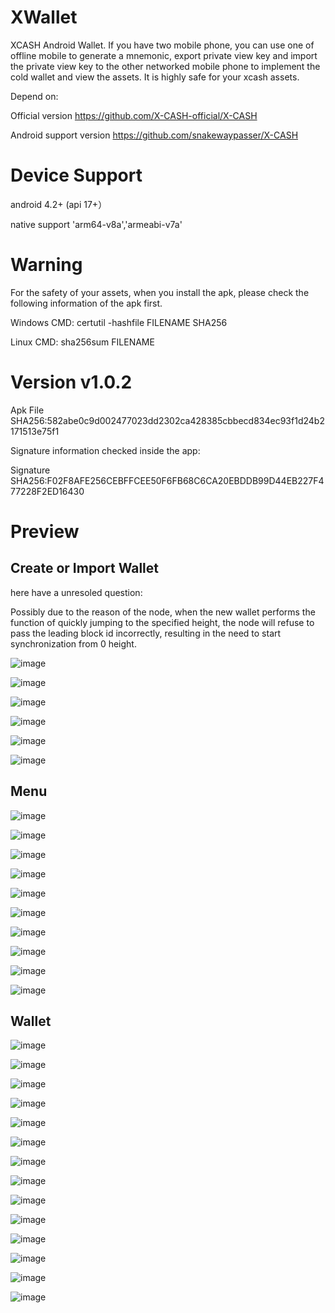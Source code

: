 # XWallet

XCASH Android Wallet. If you have two mobile phone, you can use one of offline mobile to generate a mnemonic, export private view key and import the private view key to the other networked mobile phone to implement the cold wallet and view the assets. It is highly safe for your xcash assets.

Depend on:

Official version  https://github.com/X-CASH-official/X-CASH

Android support version  https://github.com/snakewaypasser/X-CASH

# Device Support

android 4.2+ (api 17+）

native support  'arm64-v8a','armeabi-v7a'

# Warning

For the safety of your assets, when you install the apk, please check the following information of the apk first.

Windows CMD: certutil -hashfile FILENAME SHA256

Linux CMD: sha256sum FILENAME

# Version v1.0.2

Apk File SHA256:582abe0c9d002477023dd2302ca428385cbbecd834ec93f1d24b2171513e75f1

Signature information checked inside the app:

Signature SHA256:F02F8AFE256CEBFFCEE50F6FB68C6CA20EBDDB99D44EB227F477228F2ED16430

# Preview

## Create or Import Wallet

here have a unresoled question:

Possibly due to the reason of the node, when the new wallet performs the function of quickly jumping to the specified height, the node will refuse to pass the leading block id incorrectly, resulting in the need to start synchronization from 0 height.


![image](https://github.com/snakewaypasser/xwallet/blob/master/preview/1.png)

![image](https://github.com/snakewaypasser/xwallet/blob/master/preview/2.png)

![image](https://github.com/snakewaypasser/xwallet/blob/master/preview/3.png)

![image](https://github.com/snakewaypasser/xwallet/blob/master/preview/4.png)

![image](https://github.com/snakewaypasser/xwallet/blob/master/preview/5.png)

![image](https://github.com/snakewaypasser/xwallet/blob/master/preview/6.png)


## Menu


![image](https://github.com/snakewaypasser/xwallet/blob/master/preview/7.png)

![image](https://github.com/snakewaypasser/xwallet/blob/master/preview/8.png)

![image](https://github.com/snakewaypasser/xwallet/blob/master/preview/9.png)

![image](https://github.com/snakewaypasser/xwallet/blob/master/preview/10.png)

![image](https://github.com/snakewaypasser/xwallet/blob/master/preview/11.png)

![image](https://github.com/snakewaypasser/xwallet/blob/master/preview/12.png)

![image](https://github.com/snakewaypasser/xwallet/blob/master/preview/13.png)

![image](https://github.com/snakewaypasser/xwallet/blob/master/preview/14.png)

![image](https://github.com/snakewaypasser/xwallet/blob/master/preview/15.png)

![image](https://github.com/snakewaypasser/xwallet/blob/master/preview/16.png)


## Wallet


![image](https://github.com/snakewaypasser/xwallet/blob/master/preview/17.png)

![image](https://github.com/snakewaypasser/xwallet/blob/master/preview/18.png)

![image](https://github.com/snakewaypasser/xwallet/blob/master/preview/19.png)

![image](https://github.com/snakewaypasser/xwallet/blob/master/preview/20.png)

![image](https://github.com/snakewaypasser/xwallet/blob/master/preview/21.png)

![image](https://github.com/snakewaypasser/xwallet/blob/master/preview/22.png)

![image](https://github.com/snakewaypasser/xwallet/blob/master/preview/23.png)

![image](https://github.com/snakewaypasser/xwallet/blob/master/preview/24.png)

![image](https://github.com/snakewaypasser/xwallet/blob/master/preview/25.png)

![image](https://github.com/snakewaypasser/xwallet/blob/master/preview/26.png)

![image](https://github.com/snakewaypasser/xwallet/blob/master/preview/27.png)

![image](https://github.com/snakewaypasser/xwallet/blob/master/preview/28.png)

![image](https://github.com/snakewaypasser/xwallet/blob/master/preview/29.png)

![image](https://github.com/snakewaypasser/xwallet/blob/master/preview/30.png)


